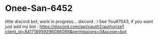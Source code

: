 # Onee-San-6452

little discord bot, 
work in progress...
discord : I See You#7043, if you want just add my bot : https://discord.com/api/oauth2/authorize?client_id=841718959296086088&permissions=0&scope=bot

